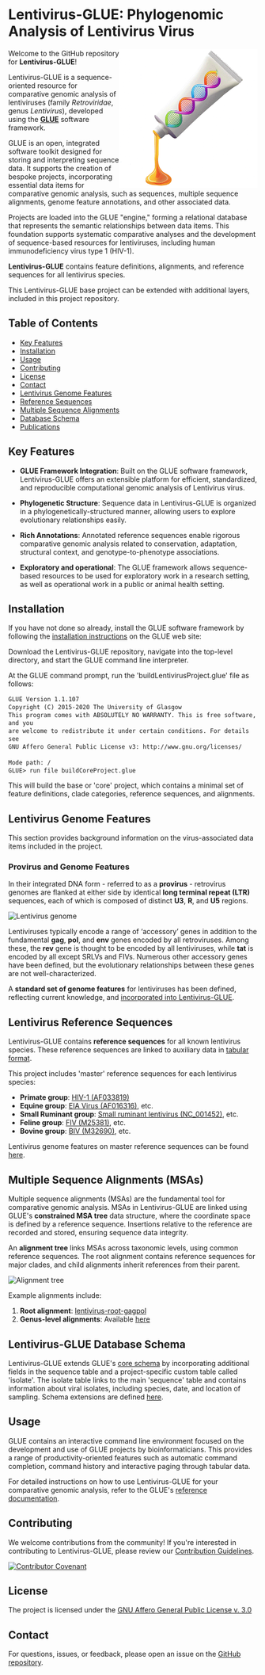 # Lentivirus-GLUE: Phylogenomic Analysis of Lentivirus Virus

<img src="md/Lentivirus-glue-logo.png" align="right" alt="" width="280" />

Welcome to the GitHub repository for **Lentivirus-GLUE**!

Lentivirus-GLUE is a sequence-oriented resource for comparative genomic analysis of lentiviruses (family *Retroviridae*, genus *Lentivirus*), developed using the **[GLUE](https://github.com/giffordlabcvr/gluetools)** software framework. 

GLUE is an open, integrated software toolkit designed for storing and interpreting sequence data. It supports the creation of bespoke projects, incorporating essential data items for comparative genomic analysis, such as sequences, multiple sequence alignments, genome feature annotations, and other associated data.

Projects are loaded into the GLUE "engine," forming a relational database that represents the semantic relationships between data items. This foundation supports systematic comparative analyses and the development of sequence-based resources for lentiviruses, including human immunodeficiency virus type 1 (HIV-1).

**Lentivirus-GLUE** contains feature definitions, alignments, and reference sequences for all lentivirus species.

This Lentivirus-GLUE base project can be extended with additional layers, included in this project repository. 

## Table of Contents

- [Key Features](#key-features)
- [Installation](#installation)
- [Usage](#usage)
- [Contributing](#contributing)
- [License](#license)
- [Contact](#contact)
- [Lentivirus Genome Features](#lentivirus-genome-features)
- [Reference Sequences](#lentivirus-reference-sequences)
- [Multiple Sequence Alignments](#multiple-sequence-alignments)
- [Database Schema](#lentivirus-glue-database-schema)
- [Publications](#related-publications)

## Key Features

- **GLUE Framework Integration**: Built on the GLUE software framework, Lentivirus-GLUE offers an extensible platform for efficient, standardized, and reproducible computational genomic analysis of Lentivirus virus.

- **Phylogenetic Structure**: Sequence data in Lentivirus-GLUE is organized in a phylogenetically-structured manner, allowing users to explore evolutionary relationships easily.

- **Rich Annotations**: Annotated reference sequences enable rigorous comparative genomic analysis related to conservation, adaptation, structural context, and genotype-to-phenotype associations.

- **Exploratory and operational**: The GLUE framework allows sequence-based resources to be used for exploratory work in a research setting, as well as operational work in a public or animal health setting.


## Installation

If you have not done so already, install the GLUE software framework by following the [installation instructions](http://glue-tools.cvr.gla.ac.uk/#/installation) on the GLUE web site: 

Download the Lentivirus-GLUE repository, navigate into the top-level directory, and start the GLUE command line interpreter.

At the GLUE command prompt, run the 'buildLentivirusProject.glue' file as follows:

```
GLUE Version 1.1.107
Copyright (C) 2015-2020 The University of Glasgow
This program comes with ABSOLUTELY NO WARRANTY. This is free software, and you
are welcome to redistribute it under certain conditions. For details see
GNU Affero General Public License v3: http://www.gnu.org/licenses/

Mode path: /
GLUE> run file buildCoreProject.glue
```

This will build the base or 'core' project, which contains a minimal set of feature definitions, clade categories, reference sequences, and alignments.

## Lentivirus Genome Features

This section provides background information on the virus-associated data items included in the project. 

### Provirus and Genome Features

In their integrated DNA form - referred to as a **provirus** - retrovirus genomes are flanked at either side by identical **long terminal repeat (LTR)** sequences, each of which is composed of distinct **U3**, **R**, and **U5** regions.

![Lentivirus genome](md/lentivirus-genomes.png)

Lentiviruses typically encode a range of ‘accessory’ genes in addition to the fundamental **gag**, **pol**, and **env** genes encoded by all retroviruses. Among these, the **rev** gene is thought to be encoded by all lentiviruses, while **tat** is encoded by all except SRLVs and FIVs. Numerous other accessory genes have been defined, but the evolutionary relationships between these genes are not well-characterized.

A **standard set of genome features** for lentiviruses has been defined, reflecting current knowledge, and [incorporated into Lentivirus-GLUE](https://github.com/giffordlabcvr/Lentivirus-GLUE/blob/master/glue/build/core/lentiFeatures.glue).

## Lentivirus Reference Sequences

Lentivirus-GLUE contains **reference sequences** for all known lentivirus species. These reference sequences are linked to auxiliary data in [tabular format](https://github.com/giffordlabcvr/Lentivirus-GLUE/blob/master/tabular/core/lenti-reference-data.tsv).

This project includes 'master' reference sequences for each lentivirus species:

- **Primate group**: [HIV-1 (AF033819)](https://www.ncbi.nlm.nih.gov/nuccore/AF033819)
- **Equine group**: [EIA Virus (AF016316)](https://www.ncbi.nlm.nih.gov/nuccore/AF016316), etc.
- **Small Ruminant group**: [Small ruminant lentivirus (NC_001452)](https://www.ncbi.nlm.nih.gov/nuccore/NC_001452), etc.
- **Feline group**: [FIV (M25381)](https://www.ncbi.nlm.nih.gov/nuccore/M25381), etc.
- **Bovine group**: [BIV (M32690)](https://www.ncbi.nlm.nih.gov/nuccore/M32690), etc.

Lentivirus genome features on master reference sequences can be found [here](https://github.com/giffordlabcvr/Lentivirus-GLUE/blob/master/glue/build/core/lentiMasterReferences.glue).

## Multiple Sequence Alignments (MSAs)

Multiple sequence alignments (MSAs) are the fundamental tool for comparative genomic analysis. MSAs in Lentivirus-GLUE are linked using GLUE's **constrained MSA tree** data structure, where the coordinate space is defined by a reference sequence. Insertions relative to the reference are recorded and stored, ensuring sequence data integrity.

An **alignment tree** links MSAs across taxonomic levels, using common reference sequences. The root alignment contains reference sequences for major clades, and child alignments inherit references from their parent.

![Alignment tree](../assets/images/lentivirus-msa-tree.png)

Example alignments include:

1. **Root alignment**: [lentivirus-root-gagpol](https://github.com/giffordlabcvr/Lentivirus-GLUE/blob/master/alignments/root/lentivirus-root-gagpol.aln.fna)
2. **Genus-level alignments**: Available [here](https://github.com/giffordlabcvr/Lentivirus-GLUE/tree/master/alignments/internal/)

## Lentivirus-GLUE Database Schema

Lentivirus-GLUE extends GLUE's [core schema](http://glue-tools.cvr.gla.ac.uk/#/coreSchema) by incorporating additional fields in the sequence table and a project-specific custom table called 'isolate'. The isolate table links to the main 'sequence' table and contains information about viral isolates, including species, date, and location of sampling. Schema extensions are defined [here](https://github.com/giffordlabcvr/Lentivirus-GLUE/blob/master/glue/build/core/lentiSchemaExtensions.glue).


## Usage

GLUE contains an interactive command line environment focused on the development and use of GLUE projects by bioinformaticians. This provides a range of productivity-oriented features such as automatic command completion, command history and interactive paging through tabular data. 

For detailed instructions on how to use Lentivirus-GLUE for your comparative genomic analysis, refer to the GLUE's [reference documentation](http://glue-tools.cvr.gla.ac.uk/).

## Contributing

We welcome contributions from the community! If you're interested in contributing to Lentivirus-GLUE, please review our [Contribution Guidelines](./md/CONTRIBUTING.md).

[![Contributor Covenant](https://img.shields.io/badge/Contributor%20Covenant-2.1-4baaaa.svg)](./md/code_of_conduct.md)

## License

The project is licensed under the [GNU Affero General Public License v. 3.0](https://www.gnu.org/licenses/agpl-3.0.en.html)

## Contact

For questions, issues, or feedback, please open an issue on the [GitHub repository](https://github.com/giffordlabcvr/Lentivirus-GLUE/issues).

